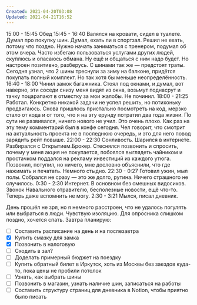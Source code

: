 ```yaml
---
Created: 2021-04-20T03:08
Updated: 2021-04-21T16:52
---
```

15:00 - 15:45 Обед
15:45 - 16:40 Валялся на кровати, сидел в туалете. Думал про покупку шин. Думал, ехать ли в спортзал. Решил не ехать, потому что поздно. Нужно начать заниматься с тренером, подумал об этом вчера. Часто избегаю пользоваться услугами других людей, скуплюсь и опасаюсь обмана. Ну ещё и общаться с ним надо будет. Но настроен позитивно, разберусь.
С шинами так же — предстоят траты. Сегодня узнал, что 2 шины треснули за зиму на балконе, придётся покупать полный комплект. Но так хотя бы меньше неопределённость.
16:40 - 18:00 Чинил замок багажника. Стоял под окнами, и думал, вот наверно, эти соседи снизу меня видят из окна, возьмут поднасрут и тачку поцарапают в отместку за мои жалобы. Не починил.
18:00 - 21:25 Работал. Конкретно никакой задачи не успел решить, но потихоньку продвигаюсь. Снова пришлось пристально посмотреть на код, мерзко стало от кода и от того, что я на эту ерунду потратил два года жизни. По сути не развивался, ничего нового не учил. Это очень плохо. Как раз на эту тему комментарий был в конфе сегодня. Чел говорит, что смотрит на актуальность проекта не в последнюю очередь, и это для него повод зарядить рейт повыше.
22:00 - 22:30 Сонливость. Шарился в интернете. Разбирался с Открытием.Брокер. Стеснялся позвонить и спросить, почему у меня акция не покупается, побоялся выглядеть чайником и простачком поддался на рекламу инвестиций из каждого утюга. Позвонил, потупил, но ничего, мне дословно объяснили, что где нажимать и печатать. Немного стыдно.
22:30 - 0:27 Готовил ужин, мыл полы. Собрался не сразу — это же долго, рутина. Ничего страшного не случилось.
0:30 - 2:30 Интернет. В основном без смешных видосиков. Звонок Навального отравителю, бесполезные новости, ещё что-то. Теперь даже вспомнить не могу.
2:30 - 3:21 Мылся, писал дневник.
  
День прошёл не зря, но я немного расстроен, что не удалось погулять или выбраться в люди. Чувствую изоляцию.
Для опросника слишком поздно, хочется спать.
Завтра планирую:
- [ ] Составить расписание на день и на послезавтра
- [x] Купить смазку для замка
- [x] Позвонить в налоговую
- [ ] Сходить в зал?
- [ ] Доделать примерный бюджет на поездку
- [ ] Купить обратный билет в Иркутск, хоть из Москвы без заездов куда-то, пока цены не пробили потолок
- [ ] Узнать, как выбрать шины
- [ ] Позвонить в магазин, узнать наличие шин, записаться на работы
- [ ] Составить структуру страниц для дневника в Notion, чтобы приятно было писать